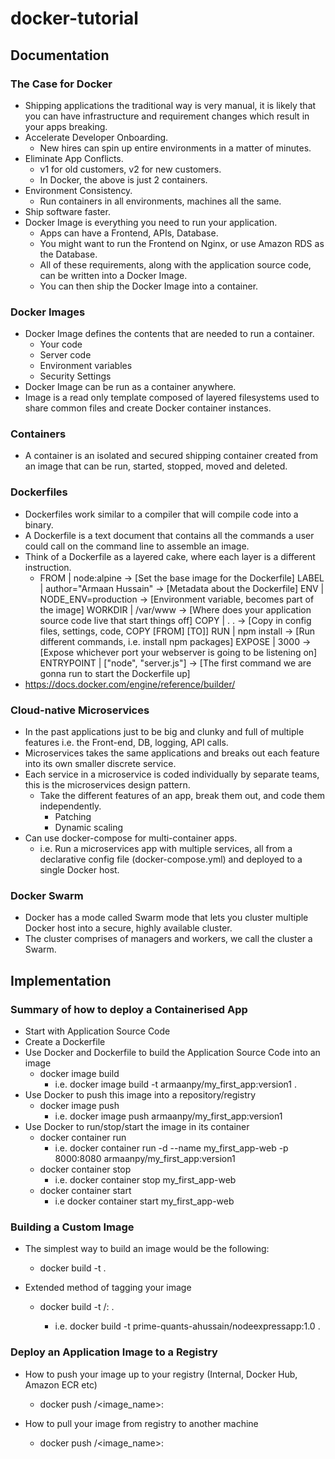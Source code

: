 # docker-tutorial

## Documentation

### The Case for Docker

- Shipping applications the traditional way is very manual, it is likely that you can have infrastructure and requirement changes which result in your apps breaking.
- Accelerate Developer Onboarding.
  - New hires can spin up entire environments in a matter of minutes.
- Eliminate App Conflicts.
  - v1 for old customers, v2 for new customers.
  - In Docker, the above is just 2 containers.
- Environment Consistency.
  - Run containers in all environments, machines all the same.
- Ship software faster.
- Docker Image is everything you need to run your application.
  - Apps can have a Frontend, APIs, Database.
  - You might want to run the Frontend on Nginx, or use Amazon RDS as the Database.
  - All of these requirements, along with the application source code, can be written into a Docker Image.
  - You can then ship the Docker Image into a container.

### Docker Images

- Docker Image defines the contents that are needed to run a container.
  - Your code
  - Server code
  - Environment variables
  - Security Settings
- Docker Image can be run as a container anywhere.
- Image is a read only template composed of layered filesystems used to share common files and create Docker container instances.

### Containers

- A container is an isolated and secured shipping container created from an image that can be run, started, stopped, moved and deleted.

### Dockerfiles

- Dockerfiles work similar to a compiler that will compile code into a binary.
- A Dockerfile is a text document that contains all the commands a user could call on the command line to assemble an image.
- Think of a Dockerfile as a layered cake, where each layer is a different instruction.
  - FROM | node:alpine -> [Set the base image for the Dockerfile]
    LABEL | author="Armaan Hussain" -> [Metadata about the Dockerfile]
    ENV | NODE_ENV=production -> [Environment variable, becomes part of the image]
    WORKDIR | /var/www -> [Where does your application source code live that start things off]
    COPY | . . -> [Copy in config files, settings, code, COPY [FROM] [TO]]
    RUN | npm install -> [Run different commands, i.e. install npm packages]
    EXPOSE | 3000 -> [Expose whichever port your webserver is going to be listening on]
    ENTRYPOINT | ["node", "server.js"] -> [The first command we are gonna run to start the Dockerfile up]
- https://docs.docker.com/engine/reference/builder/

### Cloud-native Microservices

- In the past applications just to be big and clunky and full of multiple features i.e. the Front-end, DB, logging, API calls.
- Microservices takes the same applications and breaks out each feature into its own smaller discrete service.
- Each service in a microservice is coded individually by separate teams, this is the microservices design pattern.
  - Take the different features of an app, break them out, and code them independently.
    - Patching
    - Dynamic scaling
- Can use docker-compose for multi-container apps.
  - i.e. Run a microservices app with multiple services, all from a declarative config file (docker-compose.yml) and deployed to a single Docker host.

### Docker Swarm

- Docker has a mode called Swarm mode that lets you cluster multiple Docker host into a secure, highly available cluster.
- The cluster comprises of managers and workers, we call the cluster a Swarm.

## Implementation

### Summary of how to deploy a Containerised App

- Start with Application Source Code
- Create a Dockerfile
- Use Docker and Dockerfile to build the Application Source Code into an image
  - docker image build
    - i.e. docker image build -t armaanpy/my_first_app:version1 .
- Use Docker to push this image into a repository/registry
  - docker image push
    - i.e. docker image push armaanpy/my_first_app:version1
- Use Docker to run/stop/start the image in its container
  - docker container run
    - i.e. docker container run -d --name my_first_app-web -p 8000:8080 armaanpy/my_first_app:version1
  - docker container stop
    - i.e. docker container stop my_first_app-web
  - docker container start
    - i.e docker container start my_first_app-web

### Building a Custom Image

- The simplest way to build an image would be the following:

  - docker build -t <name> .

- Extended method of tagging your image
  - docker build -t <registry>/<name>:<tag> .
    - i.e. docker build -t prime-quants-ahussain/nodeexpressapp:1.0 .

### Deploy an Application Image to a Registry

- How to push your image up to your registry (Internal, Docker Hub, Amazon ECR etc)

  - docker push <username>/<image_name>:<tag>

- How to pull your image from registry to another machine
  - docker push <username>/<image_name>:<tag>
